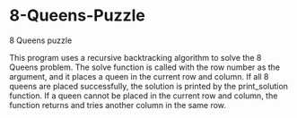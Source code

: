 # 8-Queens-Puzzle
8 Queens puzzle

This program uses a recursive backtracking algorithm to solve the 8 Queens problem. The solve function is called with the row number as the argument, and it places a queen in the current row and column. If all 8 queens are placed successfully, the solution is printed by the print_solution function. If a queen cannot be placed in the current row and column, the function returns and tries another column in the same row.
